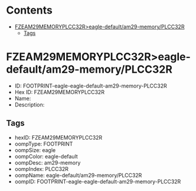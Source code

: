 



Contents
========

* [FZEAM29MEMORYPLCC32R>eagle-default/am29-memory/PLCC32R](#fzeam29memoryplcc32reagle-defaultam29-memoryplcc32r)
	* [Tags](#tags)

# FZEAM29MEMORYPLCC32R>eagle-default/am29-memory/PLCC32R

- ID: FOOTPRINT-eagle-eagle-default-am29-memory-PLCC32R
- Hex ID: FZEAM29MEMORYPLCC32R
- Name: 
- Description: 

## Tags

- hexID: FZEAM29MEMORYPLCC32R
- oompType: FOOTPRINT
- oompSize: eagle
- oompColor: eagle-default
- oompDesc: am29-memory
- oompIndex: PLCC32R
- oompName: eagle-default/am29-memory/PLCC32R
- oompID: FOOTPRINT-eagle-eagle-default-am29-memory-PLCC32R
